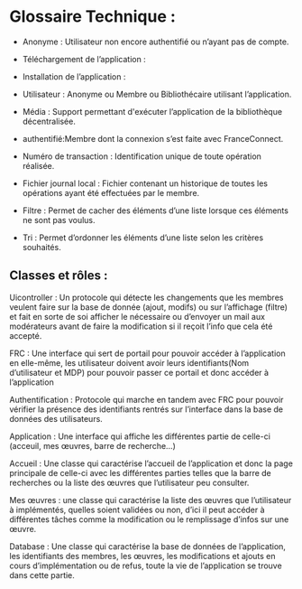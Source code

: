 # Glossaire Technique : 

-	Anonyme : Utilisateur non encore authentifié ou n’ayant pas de compte.

-	Téléchargement de l’application :

-	Installation de l’application : 

-	Utilisateur : Anonyme ou Membre ou Bibliothécaire utilisant l’application. 

-	Média : Support permettant d'exécuter l’application de la bibliothèque décentralisée. 

-	authentifié:Membre dont la connexion s’est faite avec FranceConnect. 

-	Numéro de transaction : Identification unique de toute opération réalisée.

-	Fichier journal local : Fichier contenant un historique de toutes les opérations ayant été effectuées par le membre. 

-	Filtre : Permet de cacher des éléments d’une liste lorsque ces éléments ne sont pas voulus. 

-	Tri : Permet d’ordonner les éléments d’une liste selon les critères souhaités.

## Classes et rôles :
Uicontroller : Un protocole qui détecte les changements que les membres veulent faire sur la base de donnée (ajout, modifs) ou sur l’affichage (filtre) et fait en sorte de soi afficher le nécessaire ou d’envoyer un mail aux modérateurs avant de faire la modification si il reçoit l’info que cela été accepté.

FRC : Une interface qui sert de portail pour pouvoir accéder à l’application en elle-même, les utilisateur doivent avoir leurs identifiants(Nom d’utilisateur et MDP) pour pouvoir passer ce portail et donc accéder à l’application

Authentification : Protocole qui marche en tandem avec FRC pour pouvoir vérifier la présence des identifiants rentrés sur l’interface dans la base de données des utilisateurs.

Application : Une interface qui affiche les différentes partie de celle-ci (acceuil, mes œuvres, barre de recherche…)

Accueil : Une classe qui caractérise l’accueil de l’application et donc la page principale de celle-ci avec les différentes parties telles que la barre de recherches ou la liste des œuvres que l’utilisateur peu consulter.

Mes œuvres : une classe qui caractérise la liste des œuvres que l’utilisateur à implémentés, quelles soient validées ou non, d’ici il peut accéder à différentes tâches comme la modification ou le remplissage d’infos sur une œuvre.

Database : Une classe qui caractérise la base de données de l’application, les identifiants des membres, les œuvres, les modifications et ajouts en cours d’implémentation ou de refus, toute la vie de l’application se trouve dans cette partie.
